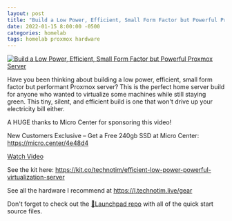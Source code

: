 ```yaml
---
layout: post
title: "Build a Low Power, Efficient, Small Form Factor but Powerful Proxmox Server"
date: 2022-01-15 8:00:00 -0500
categories: homelab
tags: homelab proxmox hardware
---
```


[![Build a Low Power, Efficient, Small Form Factor but Powerful Proxmox Server](https://img.youtube.com/vi/XoObI3L9xNA/0.jpg)](https://www.youtube.com/watch?v=XoObI3L9xNA "Build a Low Power, Efficient, Small Form Factor but Powerful Proxmox Server")

Have you been thinking about building a low power, efficient, small  form factor but performant Proxmox server?  This is the perfect home server build for anyone who wanted to virtualize some machines while still staying green.  This tiny, silent, and efficient build is one that won't drive up your electricity bill either.  

A HUGE thanks to Micro Center for sponsoring this video!

New Customers Exclusive – Get a Free 240gb SSD at Micro Center: <https://micro.center/4e48d4>

[Watch Video](https://www.youtube.com/watch?v=XoObI3L9xNA)

See the kit here:
<https://kit.co/technotim/efficient-low-power-powerful-virtualization-server>

See all the hardware I recommend at <https://l.technotim.live/gear>

Don't forget to check out the [🚀Launchpad repo](https://l.technotim.live/quick-start) with all of the quick start source files.
